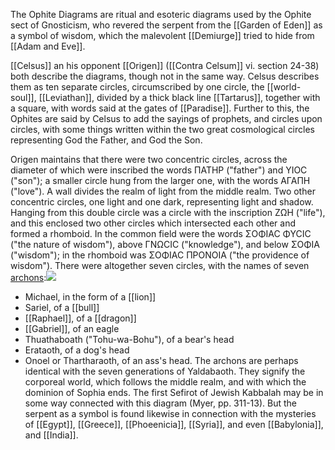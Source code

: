 The Ophite Diagrams are ritual and esoteric diagrams used by the Ophite sect of Gnosticism, who revered the serpent from the [[Garden of Eden]] as a symbol of wisdom, which the malevolent [[Demiurge]] tried to hide from [[Adam and Eve]].

[[Celsus]] an his opponent [[Origen]] ([[Contra Celsum]] vi. section 24-38) both describe the diagrams, though not in the same way. Celsus describes them as ten separate circles, circumscribed by one circle, the [[world-soul]], [[Leviathan]], divided by a thick black line [[Tartarus]], together with a square, with words said at the gates of [[Paradise]]. Further to this, the Ophites are said by Celsus to add the sayings of prophets, and circles upon circles, with some things written within the two great cosmological circles representing God the Father, and God the Son.

Origen maintains that there were two concentric circles, across the diameter of which were inscribed the words ΠΑΤΗΡ ("father") and ΥΙΟϹ ("son"); a smaller circle hung from the larger one, with the words ΑΓΑΠΗ ("love"). A wall divides the realm of light from the middle realm. Two other concentric circles, one light and one dark, representing light and shadow. Hanging from this double circle was a circle with the inscription ΖΩΗ ("life"), and this enclosed two other circles which intersected each other and formed a rhomboid. In the common field were the words ΣΟΦΙΑϹ ΦΥϹΙϹ ("the nature of wisdom"), above ΓΝΩϹΙϹ ("knowledge"), and below ΣΟΦΙΑ ("wisdom"); in the rhomboid was ΣΟΦΙΑϹ ΠΡΟΝΟΙΑ ("the providence of wisdom"). There were altogether seven circles, with the names of seven [archons](https://en.wikipedia.org/wiki/Archon_(Gnosticism) "Archon (Gnosticism)"):[![](https://upload.wikimedia.org/wikipedia/commons/thumb/b/b8/Ophitediagram-matter.png/320px-Ophitediagram-matter.png)](https://en.wikipedia.org/wiki/File:Ophitediagram-matter.png)

- Michael, in the form of a [[lion]]
- Sariel, of a [[bull]]
- [[Raphael]], of a [[dragon]] 
- [[Gabriel]], of an eagle
- Thuathaboath ("Tohu-wa-Bohu"), of a bear's head 
- Erataoth, of a dog's head 
- Onoel or Thartharaoth, of an ass's head.
The archons are perhaps identical with the seven generations of Yaldabaoth. They signify the corporeal world, which follows the middle realm, and with which the dominion of Sophia ends. The first Sefirot of Jewish Kabbalah may be in some way connected with this diagram (Myer, pp. 311-13). But the serpent as a symbol is found likewise in connection with the mysteries of [[Egypt]], [[Greece]], [[Phoeenicia]], [[Syria]], and even [[Babylonia]], and [[India]].